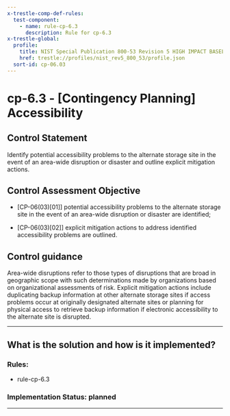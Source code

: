 ```yaml
---
x-trestle-comp-def-rules:
  test-component:
    - name: rule-cp-6.3
      description: Rule for cp-6.3
x-trestle-global:
  profile:
    title: NIST Special Publication 800-53 Revision 5 HIGH IMPACT BASELINE
    href: trestle://profiles/nist_rev5_800_53/profile.json
  sort-id: cp-06.03
---
```


# cp-6.3 - \[Contingency Planning\] Accessibility

## Control Statement

Identify potential accessibility problems to the alternate storage site in the event of an area-wide disruption or disaster and outline explicit mitigation actions.

## Control Assessment Objective

- \[CP-06(03)[01]\] potential accessibility problems to the alternate storage site in the event of an area-wide disruption or disaster are identified;

- \[CP-06(03)[02]\] explicit mitigation actions to address identified accessibility problems are outlined.

## Control guidance

Area-wide disruptions refer to those types of disruptions that are broad in geographic scope with such determinations made by organizations based on organizational assessments of risk. Explicit mitigation actions include duplicating backup information at other alternate storage sites if access problems occur at originally designated alternate sites or planning for physical access to retrieve backup information if electronic accessibility to the alternate site is disrupted.

______________________________________________________________________

## What is the solution and how is it implemented?

<!-- For implementation status enter one of: implemented, partial, planned, alternative, not-applicable -->

<!-- Note that the list of rules under ### Rules: is read-only and changes will not be captured after assembly to JSON -->

<!-- Add control implementation description here for control: cp-6.3 -->

### Rules:

  - rule-cp-6.3

### Implementation Status: planned

______________________________________________________________________

